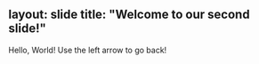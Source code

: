 layout: slide
title: "Welcome to our second slide!"
---
Hello, World!
Use the left arrow to go back!
